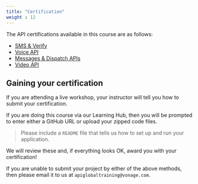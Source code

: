 ```yaml
---
title: "Certification"
weight : 12
---
```


The API certifications available in this course are as follows:

* [SMS & Verify](/verify/certification/)
* [Voice API](/voice/certification/)
* [Messages & Dispatch APIs](/messages/certification)
* [Video API](/video/certification)

## Gaining your certification

If you are attending a live workshop, your instructor will tell you how to submit your certification.

If you are doing this course via our Learning Hub, then you will be prompted to enter either a GitHub URL or upload your zipped code files.

> Please include a `README` file that tells us how to set up and run your application.

We will review these and, if everything looks OK, award you with your certification!

If you are unable to submit your project by either of the above methods, then please email it to us at `apiglobaltraining@vonage.com`.
